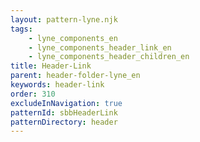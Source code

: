 ```yaml
---
layout: pattern-lyne.njk
tags: 
    - lyne_components_en
    - lyne_components_header_link_en
    - lyne_components_header_children_en
title: Header-Link
parent: header-folder-lyne_en
keywords: header-link
order: 310
excludeInNavigation: true
patternId: sbbHeaderLink
patternDirectory: header
---
```

